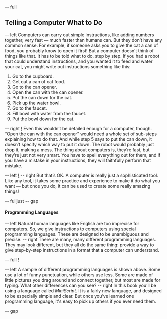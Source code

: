 -- full
## Telling a Computer What to Do

-- left
Computers can carry out simple instructions, like adding numbers together, very fast — much faster than humans can.  But they don’t have any common sense.  For example, if someone asks you to give the cat a can of food, you probably know to open it first!  But a computer doesn’t think of things like that.  It has to be told what to do, step by step. 
If you had a robot that could understand instructions, and you wanted it to feed and water your cat, you might write out instructions something like this:

1. Go to the cupboard.
2. Get out a can of cat food.
3. Go to the can opener.
4. Open the can with the can opener.
5. Put the can down for the cat.
6. Pick up the water bowl.
7. Go to the faucet.
8. Fill bowl with water from the faucet.
9. Put the bowl down for the cat.

-- right
[!](p06-waterTheCat.png)
Even this wouldn’t be detailed enough for a computer, though.  “Open the can with the can opener” would need a whole set of sub-steps explaining how to do that.  And while step 5 says to put the can down, it doesn’t specify which way to put it down.  The robot would probably just drop it, making a mess.
The thing about computers is, they’re fast, but they’re just not very smart.  You have to spell everything out for them, and if you have a mistake in your instructions, they will faithfully perform that mistake.

-- left
[!](p06-giveMeAHand.png)
-- right
But that’s OK.  A computer is really just a sophisticated tool.  Like any tool, it takes some practice and experience to make it do what you want — but once you do, it can be used to create some really amazing things!

-- fulljust
-- gap
#### Programming Languages

-- left
Natural human languages like English are too imprecise for computers.  So, we give instructions to computers using special programming languages.  These are designed to be unambiguous and precise.
-- right
There are many, many different programming languages.  They may look different, but they all do the same thing: provide a way to give step-by-step instructions in a format that a computer can understand.

-- full
[!](p06-languages.png)

-- left
A sample of different programming languages is shown above.  Some use a lot of funny punctuation, while others use less.  Some are made of little pictures you drag around and connect together, but most are made for typing.  What other differences can you see?
-- right
In this book you’ll be using a language called *MiniScript*.  It is a fairly new language, and designed to be especially simple and clear.  But once you’ve learned one programming language, it's easy to pick up others if you ever need them.

-- gap

